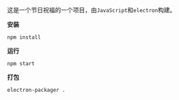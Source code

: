 这是一个节日祝福的一个项目，由`JavaScript`和`electron`构建。

**安装**

```
npm install
```


**运行**

```
npm start
```



**打包**

```
electron-packager .
```


